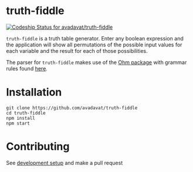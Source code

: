 # truth-fiddle

[![Codeship Status for avadavat/truth-fiddle](https://app.codeship.com/projects/256103c0-c0a3-0137-a7a3-022fcc454e27/status?branch=master)](https://app.codeship.com/projects/365921)

`truth-fiddle` is a truth table generator. Enter any boolean expression and the application will show all permutations of the possible input values for each variable and the result for each of those possibilities.

The parser for `truth-fiddle` makes use of the [Ohm package](https://github.com/harc/ohm) with grammar rules found [here](https://github.com/avadavat/truth-fiddle/blob/master/src/model/grammar/grammarRules.ts).

# Installation

```
git clone https://github.com/avadavat/truth-fiddle
cd truth-fiddle
npm install
npm start
```

# Contributing

See [development setup](https://github.com/avadavat/truth-fiddle/blob/master/CONTRIBUTING.md) and make a pull request
